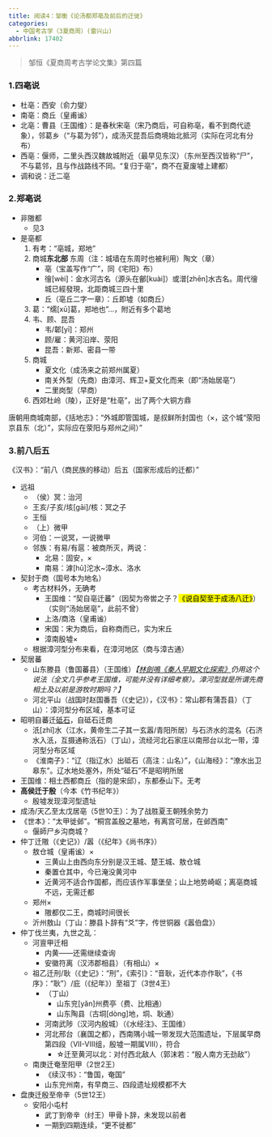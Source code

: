 ```yaml
---
title: 阅读4：邹衡《论汤都郑亳及前后的迁徙》
categories:
  - 中国考古学（3夏商周）(雷兴山)
abbrlink: 17402
---
```

> 邹恒《夏商周考古学论文集》第四篇

### 1.四亳说

- 杜亳：西安（俞力燮）
- 南亳：商丘（皇甫谧）
- 北亳：曹县（王国维）：是春秋宋亳（宋乃商后，可自称亳，看不到商代迹象），邻葛乡（“与葛为邻”），成汤灭昆吾后商境始北抵河（实际在河北有分布）
- 西亳：偃师，二里头西汉魏故城附近（最早见东汉）（东州至西汉皆称“尸”，不与葛邻，且与作战路线不同。“复归于亳”，商不在夏废墟上建都）
- 调和说：迁二亳

### 2.郑亳说

- 非隞都
  - 见3
- 是亳都
  1. 有考：“亳城，郑地”
  2. 商城**东北部** 东周（注：城墙在东周时也被利用）陶文（章）
     - 亳（宝盖写作“广”，同《宅阳》布）
     - 徻[wèi]：金水河古名（源头在鄶[kuài]）或潧[zhēn]水古名。周代徻城已經發現，北距商城三四十里
     - 丘（亳丘二字一章）：丘即墟（如商丘）
  3. 葛：“𦈡[xū]葛，郑地也”...，附近有多个葛地
  4. 韦、顾、昆吾
     - 韦/郼[yī]：郑州
     - 顾/雇：黄河沿岸、荥阳
     - 昆吾：新郑、密县一带
  5. 商城
     - 夏文化（成汤来之前郑州属夏）
     - 南关外型（先商）由漳河、辉卫+夏文化而来（即“汤始居亳”）
     - 二里岗型（早商）
  6. 西郊杜岭（陵），正好是“杜亳”，出了两个大铜方鼎

唐朝用商城南部，《括地志》：“外城即管国城，是叔鲜所封国也（×，这个城“荥阳京县东（北）”，实际应在荥阳与郑州之间）”

### 3.前八后五

《汉书》：“前八（商民族的移动）后五（国家形成后的迁都）”

- 远祖
  - （侯）冥：治河
  - 王亥/子亥/垓[gāi]/核：冥之子
  - 王恒
  - （上）微甲
  - 河伯：一说冥，一说微甲
  - 邻族：有易/有扈：被商所灭，两说：
    - 北易：固安，×
    - 南易：滹[hū]沱水~漳水、洛水
- 契封于商（国号本为地名）
  - 考古材料外，无确考
    - 王国维：“契自亳迁蕃”（因契为帝喾之子？<mark>《说自契至于成汤八迁》</mark>）（实则“汤始居亳”，此前不曾）
    - 上洛/商洛（皇甫谧）
    - 宋国：宋为商后，自称商而已，实为宋丘
    - 漳南殷墟×
  - 根据漳河型分布来看，在漳河地区（商与漳古通）
- 契居蕃
  - 山东滕县（鲁国蕃县）（王国维）*【[林劍鳴《秦人早期文化探索》](/notes/25384/)仍用这个说法（全文几乎参考王国维，可能并没有详细考察）。漳河型就是所谓先商相土及以前是游牧时期吗？】*
  - 河北平山（战国时赵国番吾（《史记》），《汉书》：常山郡有蒲吾县）（丁山）：漳河型分布区域，基本可证
- 昭明自蕃迁<u>砥石</u>，自砥石迁商
  - 汦[zhǐ]水（江水，黄帝生二子其一玄嚣/青阳所居）与石济水的混名（石济水入汦，互摄通称汦石）（丁山），流经河北石家庄以南邢台以北一带，漳河型分布区域
  - 《淮南子》：“辽（指辽水）出砥石（高注：山名）”，《山海经》：“潦水出卫皋东”。辽水地处塞外，所处“砥石”不是昭明所居
- 王国维：相土西都商丘（指的是宋邱），东都泰山下。无考
- **高侯迁于殷**（今本《竹书纪年》）
  - 殷墟发现漳河型遗址
- 成汤/天乙至太戊居亳（5世10王）：为了战胜夏王朝残余势力
- 《世本》：“太甲徙邺”。“桐宫盖殷之墓地，有离宫可居，在邺西南”
  - 偃師尸乡沟商城？
- 仲丁迁隞（《史记》）/嚣（《纪年》《尚书序》）
  - 敖仓城（皇甫谧）×
    - 三黄山上由西向东分别是汉王城、楚王城、敖仓城
    - 秦置仓其中，今已淹没黄河中
    - 近黄河不适合作国都，而应该作军事堡垒；山上地势崎岖；离亳商城不远，无需迁都
  - 郑州×
    - 隞都仅二王，商城时间很长
  - 沂州敖山（丁山：滕县卜辞有“爻”字，传世铜器《嚣伯盘》）
- 仲丁伐兰夷，九世之乱：
  - 河亶甲迁相
    - 内黄——还需继续查询
    - 安徽符离（汉沛郡相县）（有相山）×
  - 祖乙迁刑/耿（《史记》：“刑”，《索引》：“音耿，近代本亦作耿”，《书序》：“耿”）/庇（《纪年》）至祖丁（3世4王）
    - （丁山）
      - 山东兖[yǎn]州费亭（费、比相通）
      - 山东陶县（古垌[dòng]地，垌、耿通）
    - 河南武陟（汉河内殷城）（《水经注》、王国维）
    - 河北邢台（襄国之都），西南隅小城一带发现大范围遗址，下层属早商第四段（VII-VIII组，殷墟一期属VIII），符合
      - ☆迁至黄河以北：对付西北敌人（郭沫若：“殷人南方无劲敌”）
  - 南庚迁奄至阳甲（2世2王）
    - 《续汉书》：“鲁国，奄国”
    - 山东兖州南，有早商三、四段遗址规模都不大
- 盘庚迁殷至帝辛（5世12王）
  - 安阳小屯村
    - 武丁到帝辛（纣王）甲骨卜辞，未发现以前者
    - 一期到四期连续，“更不徙都”
